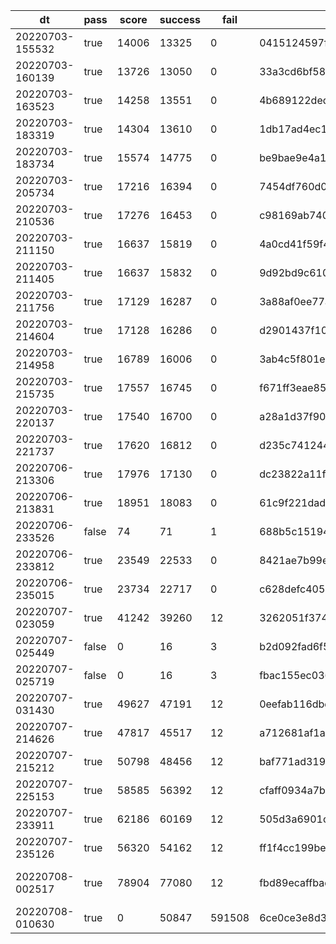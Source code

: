 |dt|pass|score|success|fail|commit id|change log|
|--|--|--|--|--|--|--|
|20220703-155532|true|14006|13325|0|0415124597f5cc44d8c92aac0caad8e60dc377c3|comments add index post_id|
|20220703-160139|true|13726|13050|0|33a3cd6bf58b5a7dc55f676917ca219c90a4be00|test2|
|20220703-163523|true|14258|13551|0|4b689122ded5b3e8df1f2c67890ab9645b3a9837|add index comments (post_id, created_at DESC)|
|20220703-183319|true|14304|13610|0|1db17ad4ec1f33f4187dc21d090b73f899d12b4f|disable prepared statement|
|20220703-183734|true|15574|14775|0|be9bae9e4a1e4cdd4fe6cad4abc3cf74110a3897|disable prepared statement 2|
|20220703-205734|true|17216|16394|0|7454df760d00c6cd34f3dbe272687ad8ab755aea|mysql max_connection=256, go MaxOpenConns=0,MaxIdleConns=30|
|20220703-210536|true|17276|16453|0|c98169ab7404c9cab1c9ca4e006c8d9b20e0645e|disable_log_bin|
|20220703-211150|true|16637|15819|0|4a0cd41f59f4a239eef826b7b93e34f07d8d1cac|innodb_flush_log_at_trx_commit=0|
|20220703-211405|true|16637|15832|0|9d92bd9c610b9f2a54c32fc9ba1e73322c0a42fa|innodb_flush_log_at_trx_commit=0 take2|
|20220703-211756|true|17129|16287|0|3a88af0ee77ae48eaa318820db05f3cb1a51988b|revert to innodb_flush_log_at_trx_commit=1|
|20220703-214604|true|17128|16286|0|d2901437f105012d12a124837959af8349ef4f8b|serve css/js from nginx|
|20220703-214958|true|16789|16006|0|3ab4c5f801ee9c015b891aaf9b7be1effc769c27|static expires 1d|
|20220703-215735|true|17557|16745|0|f671ff3eae85ad1c5eef3f626583e3919c77839b|nginx gzip|
|20220703-220137|true|17540|16700|0|a28a1d37f9074efb9d13f1b9eb494eba52d57101|nginx gzip_min_length 1k|
|20220703-221737|true|17620|16812|0|d235c74124464ff478e25fe46d3dd05979e0138b|upstream connection keepalive 32/10000|
|20220706-213306|true|17976|17130|0|dc23822a11f2c88074cc4737cb191a42192e6343|alp -m|
|20220706-213831|true|18951|18083|0|61c9f221dad2a1fdac1c3fbbe272be4bd65310fe|nginx static favicon.ico, img/ajax-loader.gif|
|20220706-233526|false|74|71|1|688b5c1519451c033cd0491a8a517e6351688a06|static image?|
|20220706-233812|true|23549|22533|0|8421ae7b99efde1a43e97643395c8f3e2e516016|static image?|
|20220706-235015|true|23734|22717|0|c628defc4050f0a53c1bc76ebe6da8c7750f92bc|static image, with remaining image of id>10000|
|20220707-023059|true|41242|39260|12|3262051f374b0ddad98c1e5b036983180f29e54f|posts join users|
|20220707-025449|false|0|16|3|b2d092fad6f5d08531964266fdb7a6d02e0f1395|join users more!|
|20220707-025719|false|0|16|3|fbac155ec0367f4a776ae46f3a6ba59abcafacf5|fix bug|
|20220707-031430|true|49627|47191|12|0eefab116dbd9ef3eda74f0637873def6d7bce63|flat post data with user|
|20220707-214626|true|47817|45517|12|a712681af1a965e7078d87f7bc805d4e991ebc3e|delay pt-query-digest|
|20220707-215212|true|50798|48456|12|baf771ad319d696910e839334584fe3e0e548a95|ALTER TABLE comments ADD INDEX user_id_idx (user_id);|
|20220707-225153|true|58585|56392|12|cfaff0934a7bbfa2d2dd0ccc7a0c617244a150e0|memcache comments.post_id.count|
|20220707-233911|true|62186|60169|12|505d3a6901c53fef7bc107036268f38131eafefc|comments join users|
|20220707-235126|true|56320|54162|12|ff1f4cc199bec0887aa5d1908ff1869eed170279|memcache comments.post_id.join_users.allComments|
|20220708-002517|true|78904|77080|12|fbd89ecaffbad5fc7995f742fae36bf092ca7863|memcache comments.post_id.join_users.allComments again|
|20220708-010630|true|0|50847|591508|6ce0ce3e8d31a5dc30b628c37fb0762c3b9ef48e|global memcache|
